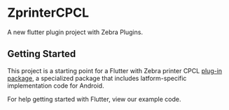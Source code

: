 # ZprinterCPCL

A new flutter plugin project with Zebra Plugins.

## Getting Started

This project is a starting point for a Flutter with Zebra printer CPCL
[plug-in package](https://flutter.dev/developing-packages/),
a specialized package that includes latform-specific implementation code for
Android.

For help getting started with Flutter, view our example code.


